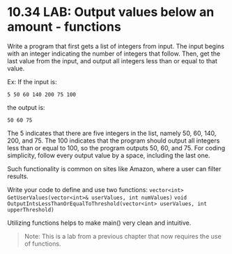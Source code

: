 # 10.34 LAB: Output values below an amount - functions
Write a program that first gets a list of integers from input. The input begins with an integer indicating the number of integers that follow. Then, get the last value from the input, and output all integers less than or equal to that value.

Ex: If the input is:

```
5 50 60 140 200 75 100
```
the output is:

```
50 60 75
```
The 5 indicates that there are five integers in the list, namely 50, 60, 140, 200, and 75. The 100 indicates that the program should output all integers less than or equal to 100, so the program outputs 50, 60, and 75. For coding simplicity, follow every output value by a space, including the last one.

Such functionality is common on sites like Amazon, where a user can filter results.

Write your code to define and use two functions:
`vector<int> GetUserValues(vector<int>& userValues, int numValues)`
`void OutputIntsLessThanOrEqualToThreshold(vector<int> userValues, int upperThreshold)`

Utilizing functions helps to make main() very clean and intuitive.

> Note: This is a lab from a previous chapter that now requires the use of functions.